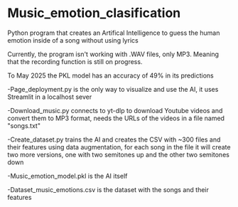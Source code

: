 # Music_emotion_clasification
Python program that creates an Artifical Intelligence to guess the human emotion inside of a song without using lyrics

Currently, the program isn't working with .WAV files, only MP3. Meaning that the recording function is still on progress.

To May 2025 the PKL model has an accuracy of 49% in its predictions

-Page_deployment.py is the only way to visualize and use the AI, it uses Streamlit in a localhost sever

-Download_music.py connects to yt-dlp to download Youtube videos and convert them to MP3 format, needs the URLs of the videos in a file named "songs.txt"

-Create_dataset.py trains the AI and creates the CSV with ~300 files and their features using data augmentation, for each song in the file it will create two more versions, one with two semitones up and the other two semitones down

-Music_emotion_model.pkl is the AI itself

-Dataset_music_emotions.csv is the dataset with the songs and their features

